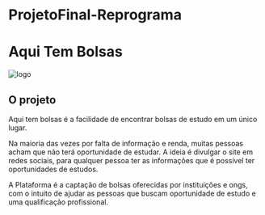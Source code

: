 # ProjetoFinal-Reprograma


# Aqui Tem Bolsas

![logo](https://github.com/TainaraMoreno/ProjetoFinal-Reprograma/tree/main/img)


## O projeto
Aqui tem bolsas é a facilidade de encontrar bolsas de estudo em um único lugar. 

Na maioria das vezes por falta de informação e renda, muitas pessoas acham que não terá oportunidade de estudar.  A ideia é divulgar o site em redes sociais, para qualquer pessoa ter as informações que é possível ter oportunidades de estudos. 

A Plataforma é a captação de bolsas oferecidas por instituições e ongs, com o intuito de ajudar as pessoas que buscam oportunidade de estudo e uma qualificação profissional. 
